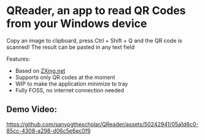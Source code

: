 # QReader, an app to read QR Codes from your Windows device
Copy an image to clipboard, press Ctrl + Shift + Q and the QR code is scanned!
The result can be pasted in any text field

Features:
- Based on [ZXing.net](https://github.com/micjahn/ZXing.Net)
- Supports only QR codes at the moment
- WIP to make the application minimize to tray
- Fully FOSS, no internet connection needed

## Demo Video:

https://github.com/sanyogthescholar/QReader/assets/50242941/05a1d6c0-85cc-4308-a298-d06c5e6ec0f9

